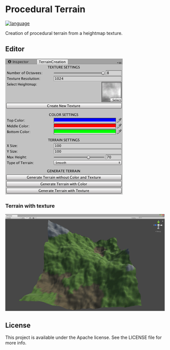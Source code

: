 # Procedural Terrain

[![language](https://img.shields.io/badge/C%23-7.3-green.svg)](https://docs.microsoft.com/en-us/dotnet/csharp)

Creation of procedural terrain from a heightmap texture.

## Editor
![](Assets/Screenshots/inspector-editor.png)

### Terrain with texture
![](Assets/Screenshots/texture-shared.png)

## License

This project is available under the Apache license. See the LICENSE file for more info.

